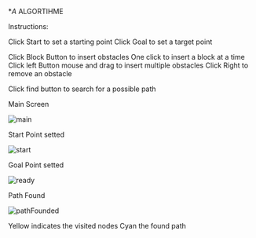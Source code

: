 
**A* ALGORTIHME

Instructions:


Click Start to set a starting point
Click Goal to set a target point
 
Click Block Button to insert obstacles
One click to insert a block at a time
Click left Button mouse and drag to insert multiple obstacles
Click Right to remove an obstacle


Click find button to search for a possible path



Main Screen

![main](https://user-images.githubusercontent.com/52135405/116711028-b633b380-a9d2-11eb-8278-4c573471a502.PNG)
 

Start Point setted

![start](https://user-images.githubusercontent.com/52135405/116801164-71f5ff80-ab07-11eb-920f-94dc09f0da89.PNG)


Goal Point setted

![ready](https://user-images.githubusercontent.com/52135405/116801201-b71a3180-ab07-11eb-86af-06fd05efb8db.PNG)

Path Found 

![pathFounded](https://user-images.githubusercontent.com/52135405/116801203-c0a39980-ab07-11eb-8946-a71fa9644709.PNG)

Yellow indicates the visited nodes 
Cyan the found path